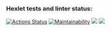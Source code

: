 ### Hexlet tests and linter status:
[![Actions Status](https://github.com/Amakoff/frontend-project-44/workflows/hexlet-check/badge.svg)](https://github.com/Amakoff/frontend-project-44/actions)
[![Maintainability](https://api.codeclimate.com/v1/badges/e0803af251ae20aacc44/maintainability)](https://codeclimate.com/github/Amakoff/frontend-project-44/maintainability)
<a href="https://asciinema.org/a/4v4FfWbqe5MPxhcqF1iD6xdyw" target="_blank"><img src="https://asciinema.org/a/4v4FfWbqe5MPxhcqF1iD6xdyw.sv" /></a>
<a href="https://asciinema.org/a/CAebvevhy18tyiDUNgUfFGzaQ" target="_blank"><img src="https://asciinema.org/a/CAebvevhy18tyiDUNgUfFGzaQ.svg" /></a>
